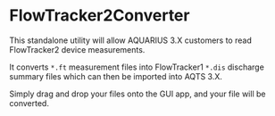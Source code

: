 ﻿# FlowTracker2Converter

This standalone utility will allow AQUARIUS 3.X customers to read FlowTracker2 device measurements.

It converts `*.ft` measurement files into FlowTracker1 `*.dis` discharge summary files which can then be imported into AQTS 3.X.

Simply drag and drop your files onto the GUI app, and your file will be converted.
